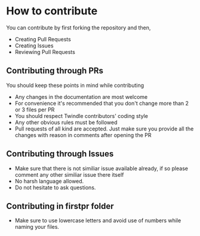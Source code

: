 # How to contribute

You can contribute by first forking the repository and then,
- Creating Pull Requests
- Creating Issues
- Reviewing Pull Requests

## Contributing through PRs

You should keep these points in mind while contributing
- Any changes in the documentation are most welcome
- For convenience it's recommended that you don't change more than 2 or 3 files per PR
- You should respect Twindle contributors' coding style
- Any other obvious rules must be followed
- Pull requests of all kind are accepted. Just make sure you provide all the changes with reason in comments after opening the PR


## Contributing through Issues

- Make sure that there is not similiar issue available already, if so please comment any other similiar issue there itself
- No harsh language allowed.
- Do not hesitate to ask questions.

## Contributing in firstpr folder

- Make sure to use lowercase letters and avoid use of numbers while naming your files.
